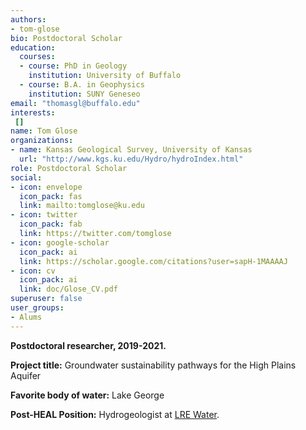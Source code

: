 ```yaml
---
authors:
- tom-glose
bio: Postdoctoral Scholar
education:
  courses:
  - course: PhD in Geology
    institution: University of Buffalo
  - course: B.A. in Geophysics
    institution: SUNY Geneseo
email: "thomasgl@buffalo.edu"
interests:
 []
name: Tom Glose
organizations:
- name: Kansas Geological Survey, University of Kansas
  url: "http://www.kgs.ku.edu/Hydro/hydroIndex.html"
role: Postdoctoral Scholar
social:
- icon: envelope
  icon_pack: fas
  link: mailto:tomglose@ku.edu
- icon: twitter
  icon_pack: fab
  link: https://twitter.com/tomglose
- icon: google-scholar
  icon_pack: ai
  link: https://scholar.google.com/citations?user=sapH-1MAAAAJ
- icon: cv
  icon_pack: ai
  link: doc/Glose_CV.pdf
superuser: false
user_groups:
- Alums
---
```

**Postdoctoral researcher, 2019-2021.**

**Project title:** Groundwater sustainability pathways for the High Plains Aquifer

**Favorite body of water:** Lake George

**Post-HEAL Position:** Hydrogeologist at [LRE Water](https://lrewater.com/).
